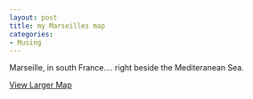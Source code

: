 ```yaml
---
layout: post
title: my Marseilles map
categories:
- Musing
---
```


Marseille, in south France.... right beside the Mediteranean Sea.

[View Larger Map](http://maps.google.com/maps?q=http:%2F%2Fbbs.keyhole.com%2Fubb%2Fdownload.php%3FNumber%3D1156542&t=k&om=1&ie=UTF8&ll=43.293904,5.374603&spn=0.020111,0.038043&source=embed)
